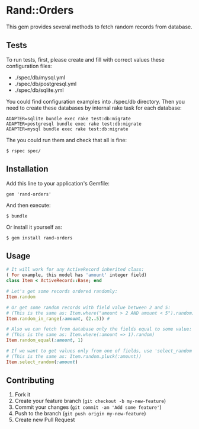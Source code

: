 # Rand::Orders

This gem provides several methods to fetch random records from database.

## Tests

To run tests, first, please create and fill with correct values these configuration files:

* ./spec/db/mysql.yml
* ./spec/db/postgresql.yml
* ./spec/db/sqlite.yml

You could find configuration examples into ./spec/db directory.
Then you need to create these databases by internal rake task for each database:

    ADAPTER=sqlite bundle exec rake test:db:migrate
    ADAPTER=postgresql bundle exec rake test:db:migrate
    ADAPTER=mysql bundle exec rake test:db:migrate

The you could run them and check that all is fine:

    $ rspec spec/

## Installation

Add this line to your application's Gemfile:

    gem 'rand-orders'

And then execute:

    $ bundle

Or install it yourself as:

    $ gem install rand-orders

## Usage

```ruby
# It will work for any ActiveRecord inherited class:
( For example, this model has 'amount' integer field)
class Item < ActiveRecord::Base; end

# Let's get some records ordered randomly:
Item.random

# Or get some random records with field value between 2 and 5:
# (This is the same as: Item.where("amount > 2 AND amount < 5").random)
Item.random_in_range(:amount, (2..5)) #

# Also we can fetch from database only the fields equal to some value:
# (This is the same as: Item.where(:amount => 1).random)
Item.random_equal(:amount, 1)

# If we want to get values only from one of fields, use 'select_random' method:
# (This is the same as: Item.random.pluck(:amount))
Item.select_random(:amount)

```

## Contributing

1. Fork it
2. Create your feature branch (`git checkout -b my-new-feature`)
3. Commit your changes (`git commit -am 'Add some feature'`)
4. Push to the branch (`git push origin my-new-feature`)
5. Create new Pull Request
